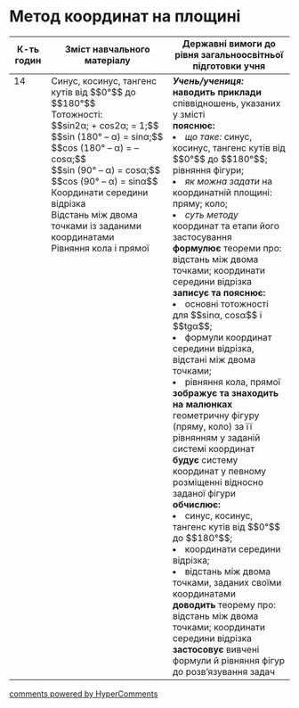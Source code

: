<div id="hypercomments_widget" class="js-hypercomments-widget invisible"></div>

# Метод координат на площині

<table>
  <tr>
    <td width="10%" align="center"><b>К-ть годин</b></td>
    <td width="40%" align="center"><b>Зміст навчального матеріалу</b></td>
    <td width="40%" align="center"><b>Державні вимоги до рівня загальноосвітньої підготовки учня</b></td>
  </tr>
<tbody>
  <tr>
<td width="10%" style="vertical-align:top !important;">14</td>
    <td width="40%" style="vertical-align:top !important;">
Синус, косинус, тангенс кутів від  $$0°$$ до $$180°$$<br>
Тотожності: <br>
$$sin2α; + cos2α; = 1;$$<br>
$$sin (180° – α) = sinα;$$<br>
$$cos (180° – α) = – cosα;$$<br>
$$sin (90° – α) = cosα;$$ <br>
$$cos (90° – α) = sinα$$<br>
Координати середини відрізка<br>
Відстань між двома точками із заданими координатами<br>
Рівняння кола і прямої
</td>
    <td width="40%" style="vertical-align:top !important;">
<i><b>Учень/учениця:</b></i><br>
<b>наводить приклади</b> співвідношень, указаних у змісті<br>
<b>пояснює: </b>
<li><i>що таке:</i> синус, косинус, тангенс кутів від $$0°$$ до $$180°$$; рівняння фігури;</li>
<li><i>як можна задати</i> на координатній площині: пряму; коло;</li>
<li><i>суть методу</i> координат та етапи його застосування</li>
<b>формулює</b> теореми про: відстань між двома точками; координати середини відрізка<br>
<b>записує та пояснює:</b>
<li>основні тотожності для $$sinα, cosα$$ і $$tgα$$;</li>
<li>формули координат середини відрізка, відстані між двома точками;</li>
<li>рівняння кола, прямої</li>
<b>зображує та знаходить на малюнках</b> геометричну фігуру (пряму, коло) за її рівнянням у заданій системі координат<br>
<b>будує</b> систему координат у певному розміщенні відносно заданої фігури<br>
<b>обчислює:</b>
<li>синус, косинус, тангенс кутів від $$0°$$ до $$180°$$;</li>
<li>координати середини відрізка; </li>
<li>відстань між двома точками, заданих своїми координатами</li>
<b>доводить</b> теорему про: відстань між двома точками; координати середини відрізка <br>
<b>застосовує</b> вивчені формули й рівняння фігур до розв’язування задач
</td>
  </tr>
</tbody>
</table>

<div class="js-hypercomments-container">
<a href="http://hypercomments.com" class="hc-link" title="comments widget">comments powered by HyperComments</a>
</div>